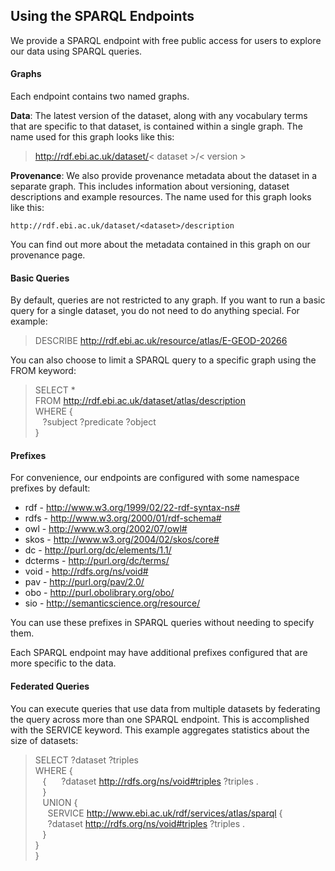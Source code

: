 ## Using the SPARQL Endpoints

We provide a SPARQL endpoint with free public access for users to explore our data using SPARQL queries.

#### Graphs

Each endpoint contains two named graphs.

<strong>Data</strong>: The latest version of the dataset, along with any vocabulary terms that are specific to that dataset, is contained within a single graph. The name used for this graph looks like this:

> http://rdf.ebi.ac.uk/dataset/< dataset >/< version >


<strong>Provenance</strong>: We also provide provenance metadata about the dataset in a separate graph. This includes information about versioning, dataset descriptions and example resources. The name used for this graph looks like this:

```
http://rdf.ebi.ac.uk/dataset/<dataset>/description
```

You can find out more about the metadata contained in this graph on our provenance page.

#### Basic Queries

By default, queries are not restricted to any graph. If you want to run a basic query for a single dataset, you do not need to do anything special. For example:

> DESCRIBE <http://rdf.ebi.ac.uk/resource/atlas/E-GEOD-20266>


You can also choose to limit a SPARQL query to a specific graph using the FROM keyword:

> SELECT * <br>
> FROM <http://rdf.ebi.ac.uk/dataset/atlas/description> <br>
> WHERE { <br>
> &nbsp;&nbsp; ?subject ?predicate ?object <br>
> } 

#### Prefixes

For convenience, our endpoints are configured with some namespace prefixes by default: 

* rdf -	http://www.w3.org/1999/02/22-rdf-syntax-ns#
* rdfs - http://www.w3.org/2000/01/rdf-schema#
* owl - http://www.w3.org/2002/07/owl#
* skos - http://www.w3.org/2004/02/skos/core#
* dc - http://purl.org/dc/elements/1.1/
* dcterms - http://purl.org/dc/terms/
* void - http://rdfs.org/ns/void#
* pav - http://purl.org/pav/2.0/
* obo - http://purl.obolibrary.org/obo/
* sio - http://semanticscience.org/resource/

You can use these prefixes in SPARQL queries without needing to specify them.

Each SPARQL endpoint may have additional prefixes configured that are more specific to the data.

#### Federated Queries

You can execute queries that use data from multiple datasets by federating the query across more than one SPARQL endpoint. This is accomplished with the SERVICE keyword. This example aggregates statistics about the size of datasets:

> SELECT ?dataset ?triples <br>
> WHERE { <br>
> &nbsp;&nbsp;  {
> &nbsp;&nbsp;&nbsp;&nbsp;       ?dataset <http://rdfs.org/ns/void#triples> ?triples . <br>
> &nbsp;&nbsp;   } <br>
> &nbsp;&nbsp;   UNION { <br>
>  &nbsp;&nbsp;&nbsp;&nbsp;          SERVICE <http://www.ebi.ac.uk/rdf/services/atlas/sparql> { <br>
> &nbsp;&nbsp;&nbsp;&nbsp;           ?dataset <http://rdfs.org/ns/void#triples> ?triples . <br>
>  &nbsp;&nbsp;      } <br>
>    } <br>
> } <br>

